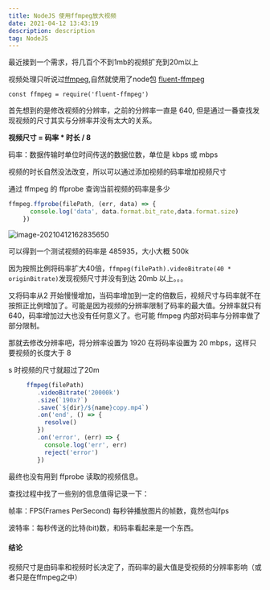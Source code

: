 ```yaml
---
title: NodeJS 使用ffmpeg放大视频
date: 2021-04-12 13:43:19
description: description
tag: NodeJS
---
```


最近接到一个需求，将几百个不到1mb的视频扩充到20m以上

视频处理只听说过[ffmpeg]([FFmpeg](http://www.ffmpeg.org/)),自然就使用了node包 [fluent-ffmpeg](https://github.com/fluent-ffmpeg/node-fluent-ffmpeg) 

`const ffmpeg = require('fluent-ffmpeg')`

首先想到的是修改视频的分辨率，之前的分辨率一直是 640, 但是通过一番查找发现视频的尺寸其实与分辨率并没有太大的关系。

**视频尺寸 = 码率 * 时长 / 8**

码率：数据传输时单位时间传送的数据位数，单位是 kbps 或 mbps

视频的时长自然没法改变，所以可以通过添加视频的码率增加视频尺寸

通过 ffmpeg 的 ffprobe 查询当前视频的码率是多少

```js
ffmpeg.ffprobe(filePath, (err, data) => {
      console.log('data', data.format.bit_rate,data.format.size)
    })
```

![image-20210412162835650](http://img.massivejohn.com/image-20210412162835650.png)

可以得到一个测试视频的码率是 485935，大小大概 500k

因为按照比例将码率扩大40倍，`ffmpeg(filePath).videoBitrate(40 * originBitrate)`发现视频尺寸并没有到达 20mb 以上。。。

又将码率从2 开始慢慢增加，当码率增加到一定的倍数后，视频尺寸与码率就不在按照正比例增加了。可能是因为视频的分辨率限制了码率的最大值。分辨率就只有640，码率增加过大也没有任何意义了。也可能 ffmpeg 内部对码率与分辨率做了部分限制。

那就去修改分辨率吧，将分辨率设置为 1920 在将码率设置为 20 mbps，这样只要视频的长度大于 8

s 时视频的尺寸就超过了20m

```js
     ffmpeg(filePath)
        .videoBitrate('20000k')
        .size(`190x?`)
        .save(`${dir}/${name}copy.mp4`)
        .on('end', () => {
          resolve()
        })
        .on('error', (err) => {
          console.log('err', err)
          reject('error')
        })
```

最终也没有用到 ffprobe 读取的视频信息。

查找过程中找了一些别的信息值得记录一下：

帧率：FPS(Frames PerSecond) 每秒钟播放图片的帧数，竟然也叫fps

波特率：每秒传送的比特(bit)数，和码率看起来是一个东西。

#### 结论

视频尺寸是由码率和视频时长决定了，而码率的最大值是受视频的分辨率影响（或者只是在ffmpeg之中）

